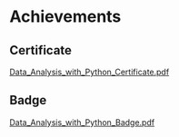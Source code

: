 

# Achievements
## Certificate
[Data_Analysis_with_Python_Certificate.pdf](https://prod-files-secure.s3.us-west-2.amazonaws.com/03e82b26-cccb-4906-bb56-adabcbdc0655/1aa3a050-2338-4a85-85d5-899bad17a31c/Data_Analysis_with_Python_Certificate.pdf?X-Amz-Algorithm=AWS4-HMAC-SHA256&X-Amz-Content-Sha256=UNSIGNED-PAYLOAD&X-Amz-Credential=ASIAZI2LB466XGV4DW5Z%2F20250204%2Fus-west-2%2Fs3%2Faws4_request&X-Amz-Date=20250204T091529Z&X-Amz-Expires=3600&X-Amz-Security-Token=IQoJb3JpZ2luX2VjEBEaCXVzLXdlc3QtMiJIMEYCIQDDKpG1dCVP0YRmQC2WESUUZRAric%2BlHyDolE2F8Xk%2FXAIhAPGZa2DePkHlFJMfGIYEWZMoJrATpLk1oXKxTICeq6cVKv8DCCoQABoMNjM3NDIzMTgzODA1IgwhvyMglB6lqCdlXeAq3ANClM8%2BYQt93pxhbRF5Ku0Us0xpC2w6tmm2BzzvrEtxxcp32wX%2FP2%2FJLMQ2XNL5YLhWRJPJouI2fmgGbRWzd247LoPJq8ZR1XEJ1dW%2BT6dvBt0gTnrLZUyeiCHW1ZbgbeMbXuW%2FBwUbT3DwkbCQ%2FvSx4OaPg2vz2HqdGeYSvPVD7k8QHO120cez%2BvWW8jDg1NU4ZTPPxDEBEQcheAxAXF6o%2FF3hZ7aa3pbLyPIQm0CgVjIRO2n59BMhJIYVJdHCsLaQ5MGCPqVdiFMdhjEb6oZOsxCtIZLZpFO0%2FePllkGwumhZqHF9sOsSbBg%2BAkmmOjeP7GtCKVjoQJNpBepkFzsjX1%2B4xmdVntRbDuDZIrhZTneBV9smh1g7Vr%2FWJ8o4WY26ml4t3c8rzaZoTgKyg2m8z228shoRayL0SpHhTFSCdqVoJW%2BVAktz%2FMgSWzzGpcIcR6Yu5ab3%2BkqstLo8Nz36DzUAgExSutdcgqko2uKTn7Jvs9avCKNNrZa%2FgiwCr3EurFsWz1epXcCZUVLODM3VDqyrnTpg5ZJYzLb1ZHuJu1zWpupRhVIl2%2FpBjgkjSpiCV3sb1PY6W%2BKO5YNOTgwInm3fKarER6rLCWZNowlUO12T6MK7Q4%2BEscBzFTDCroe9BjqkAVxLzSCori%2BJ6h7jGe4XeBqgngdHq8GIhOBKeHpnRoa%2BGWAjhn8LmCRTOg4YZo%2BnjdEhDzw1xTpRn6oBqEEeJttDdy%2FcKVJr22dsWN4k0njJrDaWg4MG9jXmXATiQg97ybgL5qswWkvWoJ2%2Fb4aOyDU5Vrmk5a6zhMKRJU4AZup97GpTXoxBI%2F35sF3EtWUYIm%2BN9Vw1s5alAkujSd3dDizb22Qw&X-Amz-Signature=925dbfcdc0fd022d5e655dc3a05a3cae863f272d4a8a715354a6d1ebd29ab973&X-Amz-SignedHeaders=host&x-id=GetObject)
## Badge
[Data_Analysis_with_Python_Badge.pdf](https://prod-files-secure.s3.us-west-2.amazonaws.com/03e82b26-cccb-4906-bb56-adabcbdc0655/4fa9bcf8-b584-40dd-8775-c0bfadf6a6f0/Data_Analysis_with_Python_Badge.pdf?X-Amz-Algorithm=AWS4-HMAC-SHA256&X-Amz-Content-Sha256=UNSIGNED-PAYLOAD&X-Amz-Credential=ASIAZI2LB466XGV4DW5Z%2F20250204%2Fus-west-2%2Fs3%2Faws4_request&X-Amz-Date=20250204T091529Z&X-Amz-Expires=3600&X-Amz-Security-Token=IQoJb3JpZ2luX2VjEBEaCXVzLXdlc3QtMiJIMEYCIQDDKpG1dCVP0YRmQC2WESUUZRAric%2BlHyDolE2F8Xk%2FXAIhAPGZa2DePkHlFJMfGIYEWZMoJrATpLk1oXKxTICeq6cVKv8DCCoQABoMNjM3NDIzMTgzODA1IgwhvyMglB6lqCdlXeAq3ANClM8%2BYQt93pxhbRF5Ku0Us0xpC2w6tmm2BzzvrEtxxcp32wX%2FP2%2FJLMQ2XNL5YLhWRJPJouI2fmgGbRWzd247LoPJq8ZR1XEJ1dW%2BT6dvBt0gTnrLZUyeiCHW1ZbgbeMbXuW%2FBwUbT3DwkbCQ%2FvSx4OaPg2vz2HqdGeYSvPVD7k8QHO120cez%2BvWW8jDg1NU4ZTPPxDEBEQcheAxAXF6o%2FF3hZ7aa3pbLyPIQm0CgVjIRO2n59BMhJIYVJdHCsLaQ5MGCPqVdiFMdhjEb6oZOsxCtIZLZpFO0%2FePllkGwumhZqHF9sOsSbBg%2BAkmmOjeP7GtCKVjoQJNpBepkFzsjX1%2B4xmdVntRbDuDZIrhZTneBV9smh1g7Vr%2FWJ8o4WY26ml4t3c8rzaZoTgKyg2m8z228shoRayL0SpHhTFSCdqVoJW%2BVAktz%2FMgSWzzGpcIcR6Yu5ab3%2BkqstLo8Nz36DzUAgExSutdcgqko2uKTn7Jvs9avCKNNrZa%2FgiwCr3EurFsWz1epXcCZUVLODM3VDqyrnTpg5ZJYzLb1ZHuJu1zWpupRhVIl2%2FpBjgkjSpiCV3sb1PY6W%2BKO5YNOTgwInm3fKarER6rLCWZNowlUO12T6MK7Q4%2BEscBzFTDCroe9BjqkAVxLzSCori%2BJ6h7jGe4XeBqgngdHq8GIhOBKeHpnRoa%2BGWAjhn8LmCRTOg4YZo%2BnjdEhDzw1xTpRn6oBqEEeJttDdy%2FcKVJr22dsWN4k0njJrDaWg4MG9jXmXATiQg97ybgL5qswWkvWoJ2%2Fb4aOyDU5Vrmk5a6zhMKRJU4AZup97GpTXoxBI%2F35sF3EtWUYIm%2BN9Vw1s5alAkujSd3dDizb22Qw&X-Amz-Signature=d5433f167eff91fdbe11544724c3b39ff43301dd84ff9fb50fd8ff7c08139796&X-Amz-SignedHeaders=host&x-id=GetObject)

